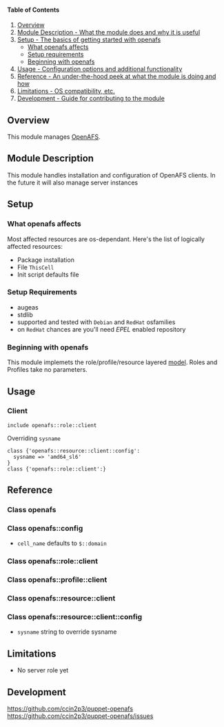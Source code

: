 #### Table of Contents

1. [Overview](#overview)
2. [Module Description - What the module does and why it is useful](#module-description)
3. [Setup - The basics of getting started with openafs](#setup)
    * [What openafs affects](#what-openafs-affects)
    * [Setup requirements](#setup-requirements)
    * [Beginning with openafs](#beginning-with-openafs)
4. [Usage - Configuration options and additional functionality](#usage)
5. [Reference - An under-the-hood peek at what the module is doing and how](#reference)
5. [Limitations - OS compatibility, etc.](#limitations)
6. [Development - Guide for contributing to the module](#development)

## Overview

This module manages [OpenAFS](http://www.openafs.org/).

## Module Description

This module handles installation and configuration of OpenAFS clients.
In the future it will also manage server instances

## Setup

### What openafs affects

Most affected resources are os-dependant. Here's the list of logically affected resources:

* Package installation
* File `ThisCell`
* Init script defaults file

### Setup Requirements

* augeas
* stdlib
* supported and tested with `Debian` and `RedHat` osfamilies
* on `RedHat` chances are you'll need *EPEL* enabled repository

### Beginning with openafs

This module implemets the role/profile/resource layered [model](http://puppetlabs.com/presentations/designing-puppet-rolesprofiles-pattern). Roles and Profiles take no parameters.

## Usage

### Client

```puppet
include openafs::role::client
```

Overriding `sysname`

```puppet
class {'openafs::resource::client::config':
  sysname => 'amd64_sl6'
}
class {'openafs::role::client':}
```

## Reference

### Class openafs

### Class openafs::config

* `cell_name` defaults to `$::domain`

### Class openafs::role::client

### Class openafs::profile::client

### Class openafs::resource::client

### Class openafs::resource::client::config

* `sysname` string to override sysname

## Limitations

* No server role yet

## Development

https://github.com/ccin2p3/puppet-openafs
https://github.com/ccin2p3/puppet-openafs/issues


